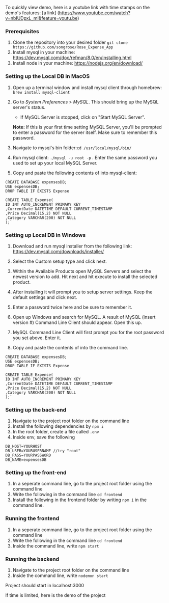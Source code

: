 To quickly view demo, here is a youtube link with time stamps on the demo's features: [a link] (https://www.youtube.com/watch?v=nbIUDpxL_mI&feature=youtu.be)

### Prerequisites
1. Clone the repository into your desired folder `git clone https://github.com/songrose/Rose_Expense_App`
2. Install mysql in your machine: https://dev.mysql.com/doc/refman/8.0/en/installing.html
3. Install node in your machine: https://nodejs.org/en/download/

### Setting up the Local DB in MacOS

1. Open up a terminal window and install mysql client through homebrew: `brew install mysql-client`

2. Go to _System Preferences_ > _MySQL_. This should bring up the MySQL server's status.

   - If MySQL Server is stopped, click on "Start MySQL Server".

   **Note:** If this is your first time setting MySQL Server, you'll be prompted to enter a password for the server itself. Make sure to remember this password.

3. Navigate to mysql's bin folder:`cd /usr/local/mysql/bin/`

4. Run mysql client: `./mysql -u root -p` . Enter the same password you used to set up your local MySQL Server.

5. Copy and paste the following contents of into mysql-client:
```
CREATE DATABASE expensesDB;
USE expensesDB;
DROP TABLE IF EXISTS Expense

CREATE TABLE Expense(
ID INT AUTO_INCREMENT PRIMARY KEY
,CurrentDate DATETIME DEFAULT CURRENT_TIMESTAMP
,Price Decimal(15,2) NOT NULL
,Category VARCHAR(200) NOT NULL
);`
```
### Setting up Local DB in Windows

1. Download and run mysql installer from the following link: https://dev.mysql.com/downloads/installer/

2. Select the Custom setup type and click next.

3. Within the Available Products open MySQL Servers and select the newest version to add. Hit next and hit execute to install the selected product.

4. After installing it will prompt you to setup server settings. Keep the default settings and click next.

5. Enter a password twice here and be sure to remember it.

6. Open up Windows and search for MySQL. A result of MySQL (insert version #) Command Line Client should appear. Open this up.

7. MySQL Command Line Client will first prompt you for the root password you set above. Enter it.

8. Copy and paste the contents of into the command line.
```
CREATE DATABASE expensesDB;
USE expensesDB;
DROP TABLE IF EXISTS Expense

CREATE TABLE Expense(
ID INT AUTO_INCREMENT PRIMARY KEY
,CurrentDate DATETIME DEFAULT CURRENT_TIMESTAMP
,Price Decimal(15,2) NOT NULL
,Category VARCHAR(200) NOT NULL
);`
```

### Setting up the back-end
1. Navigate to the project root folder on the command line
2. Install the following dependencies by `npm i`
3. In the root folder, create a file called `.env`
4. Inside env, save the following
```
DB_HOST=YOURHOST
DB_USER=YOURUSERNAME //try "root"
DB_PASS=YOURPASSWORD
DB_NAME=expensesDB
```

### Setting up the front-end
1. In a seperate command line, go to the project root folder using the command line
2. Write the following in the command line `cd frontend`
2. Install the following in the frontend folder by writing  `npm i` in the command line.

### Running the frontend
1. In a seperate command line, go to the project root folder using the command line
2. Write the following in the command line `cd frontend`
3. Inside the command line, write `npm start`

### Running the backend
1. Navigate to the project root folder on the command line
2. Inside the command line, write `nodemon start`


Project should start in localhost:3000

If time is limited, here is the demo of the project 

